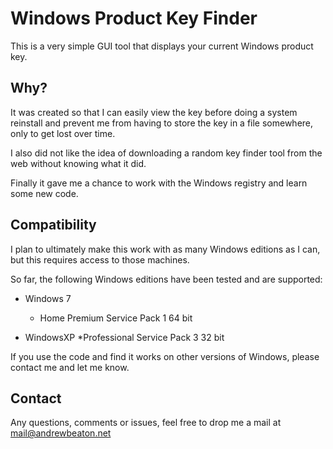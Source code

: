 # Windows Product Key Finder

This is a very simple GUI tool that displays your current Windows product key.

## Why?

It was created so that I can easily view the key before doing a system reinstall and prevent me from having to store the key in a file somewhere, only to get lost over time.

I also did not like the idea of downloading a random key finder tool from the web without knowing what it did.

Finally it gave me a chance to work with the Windows registry and learn some new code. 

## Compatibility

I plan to ultimately make this work with as many Windows editions as I can, but this requires access to those machines.

So far, the following Windows editions have been tested and are supported:

* Windows 7 
    * Home Premium Service Pack 1 64 bit
	
* WindowsXP 
    *Professional Service Pack 3 32 bit

If you use the code and find it works on other versions of Windows, please contact me and let me know.

## Contact

Any questions, comments or issues, feel free to drop me a mail at mail@andrewbeaton.net
